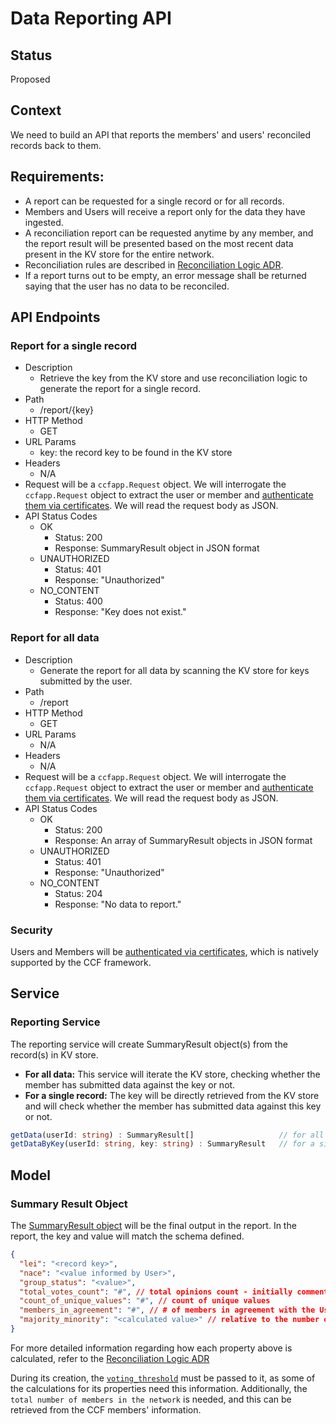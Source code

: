 # Data Reporting API

## Status

Proposed

## Context

We need to build an API that reports the members' and users' reconciled records back to them.

## Requirements:

- A report can be requested for a single record or for all records.
- Members and Users will receive a report only for the data they have ingested.
- A reconciliation report can be requested anytime by any member, and the report result will be presented based on the most recent data present in the KV store for the entire network.
- Reconciliation rules are described in [Reconciliation Logic ADR](./03-reconciliation-logic.md).
- If a report turns out to be empty, an error message shall be returned saying that the user has no data to be reconciled.

## API Endpoints

### Report for a single record

- Description
  - Retrieve the key from the KV store and use reconciliation logic to generate the report for a single record.
- Path
  - /report/{key}
- HTTP Method
  - GET
- URL Params
  - key: the record key to be found in the KV store
- Headers
  - N/A
- Request will be a `ccfapp.Request` object. We will interrogate the `ccfapp.Request` object to extract the user or member and [authenticate them via certificates](#security). We will read the request body as JSON.
- API Status Codes
  - OK
    - Status: 200
    - Response: SummaryResult object in JSON format
  - UNAUTHORIZED
    - Status: 401
    - Response: "Unauthorized"
  - NO_CONTENT
    - Status: 400
    - Response: "Key does not exist."

### Report for all data

- Description
  - Generate the report for all data by scanning the KV store for keys submitted by the user.
- Path
  - /report
- HTTP Method
  - GET
- URL Params
  - N/A
- Headers
  - N/A
- Request will be a `ccfapp.Request` object. We will interrogate the `ccfapp.Request` object to extract the user or member and [authenticate them via certificates](#security). We will read the request body as JSON.
- API Status Codes
  - OK
    - Status: 200
    - Response: An array of SummaryResult objects in JSON format
  - UNAUTHORIZED
    - Status: 401
    - Response: "Unauthorized"
  - NO_CONTENT
    - Status: 204
    - Response: "No data to report."

### Security

Users and Members will be [authenticated via certificates](./04-Authentication.md), which is natively supported by the CCF framework.

## Service

### Reporting Service

The reporting service will create SummaryResult object(s) from the record(s) in KV store.

- **For all data:** This service will iterate the KV store, checking whether the member has submitted data against the key or not.
- **For a single record:** The key will be directly retrieved from the KV store and will check whether the member has submitted data against this key or not.

```typescript
getData(userId: string) : SummaryResult[]                   // for all data
getDataByKey(userId: string, key: string) : SummaryResult   // for a single record
```

## Model

### Summary Result Object

The [SummaryResult object](https://github.com/microsoft/ccf-app-samples/blob/main/data-reconciliation-app/src/models/summary-record.ts) will be the final output in the report. In the report, the key and value will match the schema defined.

```json
{
  "lei": "<record key>",
  "nace": "<value informed by User>",
  "group_status": "<value>",
  "total_votes_count": "#", // total opinions count - initially commented (DEMO CHANGE)
  "count_of_unique_values": "#", // count of unique values
  "members_in_agreement": "#", // # of members in agreement with the User value
  "majority_minority": "<calculated value>" // relative to the number of active members in the network
}
```

For more detailed information regarding how each property above is calculated, refer to the [Reconciliation Logic ADR](https://github.com/microsoft/ccf-app-samples/blob/main/data-reconciliation-app/docs/adr/03-reconciliation-logic.md)

During its creation, the [`voting_threshold`](./03-reconciliation-logic.md#voting-threshold) must be passed to it, as some of the calculations for its properties need this information.
Additionally, the `total number of members in the network` is needed, and this can be retrieved from the CCF members' information.
